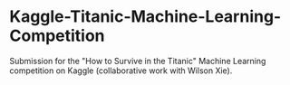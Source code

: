 # Kaggle-Titanic-Machine-Learning-Competition
Submission for the "How to Survive in the Titanic" Machine Learning competition on Kaggle (collaborative work with Wilson Xie).
